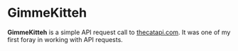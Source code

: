 # GimmeKitteh

**GimmeKitteh** is a simple API request call to [thecatapi.com](thecatapi.com). It was one of my first foray in working with API requests.
